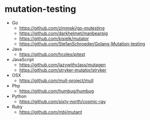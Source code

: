 # mutation-testing

* Go
  * https://github.com/zimmski/go-mutesting
  * https://github.com/darkhelmet/manbearpig
  * https://github.com/kisielk/mutator
  * https://github.com/StefanSchroeder/Golang-Mutation-testing
* Java
  * https://github.com/hcoles/pitest
* JavaScript
  * https://github.com/lazywithclass/mutagen
  * https://github.com/stryker-mutator/stryker
* OSX
  * https://github.com/mull-project/mull
* Php
  * https://github.com/humbug/humbug
* Python
  * https://github.com/sixty-north/cosmic-ray
* Ruby
  * https://github.com/mbj/mutant

